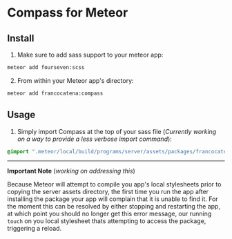 Compass for Meteor
==================

## Install

1. Make sure to add sass support to your meteor app:

```bash
meteor add fourseven:scss
```

2. From within your Meteor app's directory:

```bash
meteor add francocatena:compass
```

## Usage

1. Simply import Compass at the top of your sass file (*Currently working on a way to provide a less verbose import command*):

```scss
@import ".meteor/local/build/programs/server/assets/packages/francocatena_compass/compass"
```

---

**Important Note** (*working on addressing this*)

Because Meteor will attempt to compile you app's local stylesheets prior to
copying the server assets directory, the first time you run the app after
installing the package your app will complain that it is unable to find it.
For the moment this can be resolved by either stopping and restarting the app,
at which point you should no longer get this error message, our running
`touch` on you local stylesheet thats attempting to access the package, triggering a reload.
